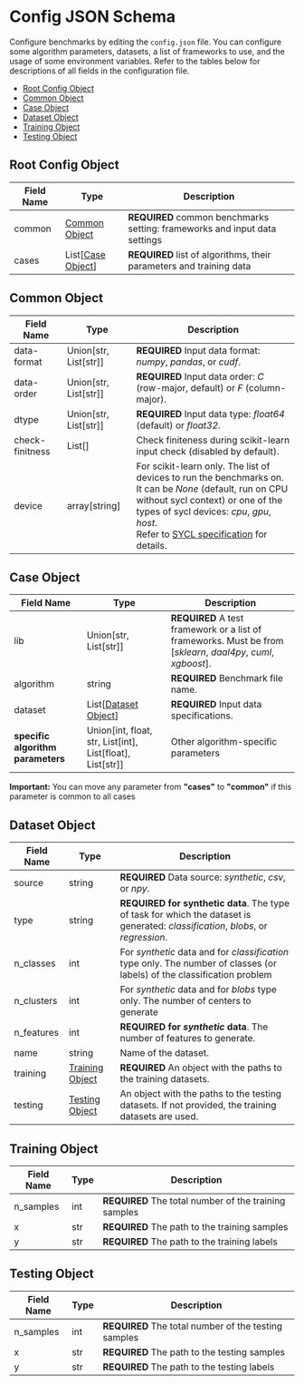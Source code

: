 # Config JSON Schema

Configure benchmarks by editing the `config.json` file.
You can configure some algorithm parameters, datasets, a list of frameworks to use, and the usage of some environment variables.
Refer to the tables below for descriptions of all fields in the configuration file.

- [Root Config Object](#root-config-object)
- [Common Object](#common-object)
- [Case Object](#case-object)
- [Dataset Object](#dataset-object)
- [Training Object](#training-object)
- [Testing Object](#testing-object)

## Root Config Object

| Field Name  | Type | Description |
| ----- | ---- |------------ |
|common| [Common Object](#common-object)| **REQUIRED** common benchmarks setting: frameworks and input data settings |
|cases| List[[Case Object](#case-object)] | **REQUIRED**  list of algorithms, their parameters and training data |

## Common Object

| Field Name  | Type | Description |
| ----- | ---- |------------ |
|data-format| Union[str, List[str]] | **REQUIRED** Input data format: *numpy*, *pandas*, or *cudf*. |
|data-order| Union[str, List[str]] | **REQUIRED**  Input data order: *C* (row-major, default) or *F* (column-major). |
|dtype| Union[str, List[str]] | **REQUIRED**  Input data type: *float64* (default) or *float32*. |
|check-finitness| List[] | Check finiteness during scikit-learn input check (disabled by default). |
|device| array[string] | For scikit-learn only. The list of devices to run the benchmarks on.<br/>It can be *None* (default, run on CPU without sycl context) or one of the types of sycl devices: *cpu*, *gpu*, *host*.<br/>Refer to [SYCL specification](https://www.khronos.org/files/sycl/sycl-2020-reference-guide.pdf) for details.|

## Case Object

| Field Name  | Type | Description |
| ----- | ---- |------------ |
|lib| Union[str, List[str]] | **REQUIRED** A test framework or a list of frameworks. Must be from [*sklearn*, *daal4py*, *cuml*, *xgboost*]. |
|algorithm| string | **REQUIRED** Benchmark file name. |
|dataset| List[[Dataset Object](#dataset-object)] | **REQUIRED**  Input data specifications. |
|**specific algorithm parameters**| Union[int, float, str, List[int], List[float], List[str]] | Other algorithm-specific parameters |

**Important:** You can move any parameter from **"cases"** to **"common"** if this parameter is common to all cases

## Dataset Object

| Field Name  | Type | Description |
| ----- | ---- |------------ |
|source| string | **REQUIRED** Data source: *synthetic*, *csv*, or *npy*. |
|type| string | **REQUIRED for synthetic data**. The type of task for which the dataset is generated: *classification*, *blobs*, or *regression*. |
|n_classes| int | For *synthetic* data and for *classification* type only. The number of classes (or labels) of the classification problem |
|n_clusters| int | For *synthetic* data and for *blobs* type only. The number of centers to generate |
|n_features| int | **REQUIRED for *synthetic* data**. The number of features to generate. |
|name| string | Name of the dataset. |
|training| [Training Object](#training-object) | **REQUIRED** An object with the paths to the training datasets. |
|testing| [Testing Object](#testing-object) | An object with the paths to the testing datasets. If not provided, the training datasets are used. |

## Training Object

| Field Name  | Type | Description |
| ----- | ---- |------------ |
| n_samples | int | **REQUIRED** The total number of the training samples |
| x | str | **REQUIRED** The path to the training samples |
| y | str | **REQUIRED** The path to the training labels |

## Testing Object

| Field Name  | Type | Description |
| ----- | ---- |------------ |
| n_samples | int | **REQUIRED** The total number of the testing samples |
| x | str | **REQUIRED** The path to the testing samples |
| y | str | **REQUIRED** The path to the testing labels |
